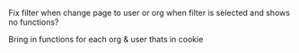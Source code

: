 Fix filter when change page to user or org when filter is selected and shows no functions?

Bring in functions for each org & user thats in cookie 